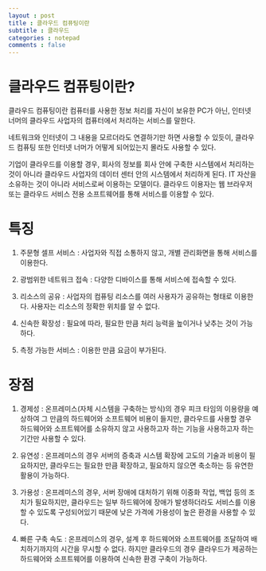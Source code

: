 ```yaml
---
layout : post
title : 클라우드 컴퓨팅이란
subtitle : 클라우드
categories : notepad
comments : false
---
```


# 클라우드 컴퓨팅이란?

클라우드 컴퓨팅이란 컴퓨터를 사용한 정보 처리를 자신이 보유한 PC가 아닌, 인터넷 너머의 클라우드 사업자의 컴퓨터에서 처리하는 서비스를 말한다.

네트워크와 인터넷이 그 내용을 모르더라도 연결하기만 하면 사용할 수 있듯이, 클라우드 컴퓨팅 또한 인터넷 너머가 어떻게 되어있는지 몰라도 사용할 수 있다.

기업이 클라우드를 이용할 경우, 회사의 정보를 회사 안에 구축한 시스템에서 처리하는 것이 아니라 클라우드 사업자의 데이터 센터 안의 시스템에서 처리하게 된다. IT 자산을 소유하는 것이 아니라 서비스로써 이용하는 모델이다. 클라우드 이용자는 웹 브라우저 또는 클라우드 서비스 전용 소프트웨어를 통해 서비스를 이용할 수 있다.

# 특징
1. 주문형 셀프 서비스 : 사업자와 직접 소통하지 않고, 개별 관리화면을 통해 서비스를 이용한다.

2. 광범위한 네트워크 접속 : 다양한 디바이스를 통해 서비스에 접속할 수 있다.

3. 리소스의 공유 : 사업자의 컴퓨팅 리소스를 여러 사용자가 공유하는 형태로 이용한다. 사용자는 리소스의 정확한 위치를 알 수 없다.

4. 신속한 확장성 : 필요에 따라, 필요한 만큼 처리 능력을 높이거나 낮추는 것이 가능하다.

5. 측정 가능한 서비스 : 이용한 만큼 요금이 부가된다.

# 장점
1. 경제성 : 온프레미스(자체 시스템을 구축하는 방식)의 경우 피크 타임의 이용량을 예상하여 그 만큼의 하드웨어와 소프트웨어 비용이 들지만, 클라우드를 사용할 경우 하드웨어와 소프트웨어를 소유하지 않고 사용하고자 하는 기능을 사용하고자 하는 기간만 사용할 수 있다.

2. 유연성 : 온프레미스의 경우 서버의 증축과 시스템 확장에 고도의 기술과 비용이 필요하지만, 클라우드는 필요한 만큼 확장하고, 필요하지 않으면 축소하는 등 유연한 활용이 가능하다.

3. 가용성 : 온프레미스의 경우, 서버 장애에 대처하기 위해 이중화 작업, 백업 등의 조치가 필요하지만, 클라우드는 일부 하드웨어에 장애가 발생하더라도 서비스를 이용할 수 있도록 구성되어있기 때문에 낮은 가격에 가용성이 높은 환경을 사용할 수 있다.

4. 빠른 구축 속도 : 온프레미스의 경우, 설계 후 하드웨어와 소프트웨어를 조달하여 배치하기까지의 시간을 무시할 수 없다. 하지만 클라우드의 경우 클라우드가 제공하는 하드웨어와 소프트웨어를 이용하여 신속한 환경 구축이 가능하다.